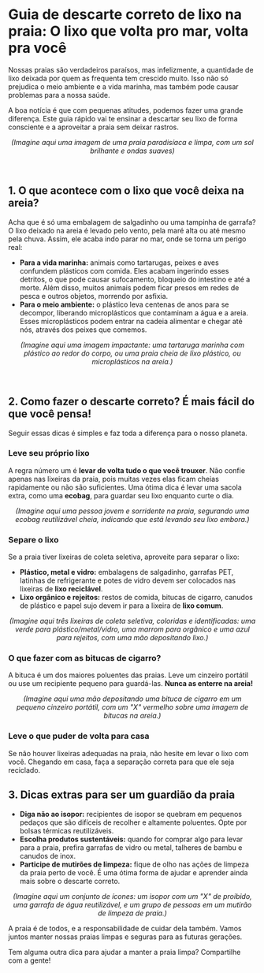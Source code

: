 <html lang="pt-BR">
<body>
    <div class="container">
        <h1>Guia de descarte correto de lixo na praia: O lixo que volta pro mar, volta pra você</h1>
        <p>Nossas praias são verdadeiros paraísos, mas infelizmente, a quantidade de lixo deixada por quem as frequenta tem crescido muito. Isso não só prejudica o meio ambiente e a vida marinha, mas também pode causar problemas para a nossa saúde.</p>
        <p>A boa notícia é que com pequenas atitudes, podemos fazer uma grande diferença. Este guia rápido vai te ensinar a descartar seu lixo de forma consciente e a aproveitar a praia sem deixar rastros.</p>
        <p style="text-align: center; font-style: italic;">(Imagine aqui uma imagem de uma praia paradisíaca e limpa, com um sol brilhante e ondas suaves)</p>
        <br>
        <h2>1. O que acontece com o lixo que você deixa na areia?</h2>
        <p>Acha que é só uma embalagem de salgadinho ou uma tampinha de garrafa? O lixo deixado na areia é levado pelo vento, pela maré alta ou até mesmo pela chuva. Assim, ele acaba indo parar no mar, onde se torna um perigo real:</p>
        <ul>
            <li><strong>Para a vida marinha:</strong> animais como tartarugas, peixes e aves confundem plásticos com comida. Eles acabam ingerindo esses detritos, o que pode causar sufocamento, bloqueio do intestino e até a morte. Além disso, muitos animais podem ficar presos em redes de pesca e outros objetos, morrendo por asfixia.</li>
            <li><strong>Para o meio ambiente:</strong> o plástico leva centenas de anos para se decompor, liberando microplásticos que contaminam a água e a areia. Esses microplásticos podem entrar na cadeia alimentar e chegar até nós, através dos peixes que comemos.</li>
        </ul>
        <p style="text-align: center; font-style: italic;">(Imagine aqui uma imagem impactante: uma tartaruga marinha com plástico ao redor do corpo, ou uma praia cheia de lixo plástico, ou microplásticos na areia.)</p>
        <br>
        <h2>2. Como fazer o descarte correto? É mais fácil do que você pensa!</h2>
        <p>Seguir essas dicas é simples e faz toda a diferença para o nosso planeta.</p>
        <h3>Leve seu próprio lixo</h3>
        <p>A regra número um é <strong>levar de volta tudo o que você trouxer</strong>. Não confie apenas nas lixeiras da praia, pois muitas vezes elas ficam cheias rapidamente ou não são suficientes. Uma ótima dica é levar uma sacola extra, como uma <strong>ecobag</strong>, para guardar seu lixo enquanto curte o dia.</p>
        <p style="text-align: center; font-style: italic;">(Imagine aqui uma pessoa jovem e sorridente na praia, segurando uma ecobag reutilizável cheia, indicando que está levando seu lixo embora.)</p>
        <h3>Separe o lixo</h3>
        <p>Se a praia tiver lixeiras de coleta seletiva, aproveite para separar o lixo:</p>
        <ul>
            <li><strong>Plástico, metal e vidro:</strong> embalagens de salgadinho, garrafas PET, latinhas de refrigerante e potes de vidro devem ser colocados nas lixeiras de <strong>lixo reciclável</strong>.</li>
            <li><strong>Lixo orgânico e rejeitos:</strong> restos de comida, bitucas de cigarro, canudos de plástico e papel sujo devem ir para a lixeira de <strong>lixo comum</strong>.</li>
        </ul>
        <p style="text-align: center; font-style: italic;">(Imagine aqui três lixeiras de coleta seletiva, coloridas e identificadas: uma verde para plástico/metal/vidro, uma marrom para orgânico e uma azul para rejeitos, com uma mão depositando lixo.)</p>
        <h3>O que fazer com as bitucas de cigarro?</h3>
        <p>A bituca é um dos maiores poluentes das praias. Leve um cinzeiro portátil ou use um recipiente pequeno para guardá-las. <strong>Nunca as enterre na areia!</strong></p>
        <p style="text-align: center; font-style: italic;">(Imagine aqui uma mão depositando uma bituca de cigarro em um pequeno cinzeiro portátil, com um "X" vermelho sobre uma imagem de bitucas na areia.)</p>
        <h3>Leve o que puder de volta para casa</h3>
        <p>Se não houver lixeiras adequadas na praia, não hesite em levar o lixo com você. Chegando em casa, faça a separação correta para que ele seja reciclado.</p>
        <h2>3. Dicas extras para ser um guardião da praia</h2>
        <ul>
            <li><strong>Diga não ao isopor:</strong> recipientes de isopor se quebram em pequenos pedaços que são difíceis de recolher e altamente poluentes. Opte por bolsas térmicas reutilizáveis.</li>
            <li><strong>Escolha produtos sustentáveis:</strong> quando for comprar algo para levar para a praia, prefira garrafas de vidro ou metal, talheres de bambu e canudos de inox.</li>
            <li><strong>Participe de mutirões de limpeza:</strong> fique de olho nas ações de limpeza da praia perto de você. É uma ótima forma de ajudar e aprender ainda mais sobre o descarte correto.</li>
        </ul>
        <p style="text-align: center; font-style: italic;">(Imagine aqui um conjunto de ícones: um isopor com um "X" de proibido, uma garrafa de água reutilizável, e um grupo de pessoas em um mutirão de limpeza de praia.)</p>
        <div class="call-to-action">
            <p>A praia é de todos, e a responsabilidade de cuidar dela também. Vamos juntos manter nossas praias limpas e seguras para as futuras gerações.</p>
            <p>Tem alguma outra dica para ajudar a manter a praia limpa? Compartilhe com a gente!</p>
        </div>
    </div>
</body>
</html>
